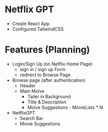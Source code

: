 # Netflix GPT
- Create React App
- Configured TailwindCSS

# Features (Planning)
- Login/Sign Up (on Netflix Home Page)
    - sign in / sign up Form
    - redirect to Browse Page
- Browse page (after authentication)
    - Header
    - Main Moive
        - Tailer in Background
        - Title & Description
        - Moive Suggestions
               - MovieLists * N
- NetflixGPT
     - Search Bar
     - Movie Suggestions